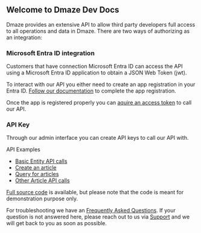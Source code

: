 ## Welcome to Dmaze Dev Docs

Dmaze provides an extensive API to allow third party developers full access to all operations and data in Dmaze. There are two ways of authorizing as an integration:

### Microsoft Entra ID integration
Customers that have connection Microsoft Entra ID can access the API using a Microsoft Entra ID application to obtain a JSON Web Token (jwt). 

To interact with our API you either need to create an app registration in your Entra ID. [Follow our documentation](app_reg.md) to complete the app registration.

Once the app is registered properly you can [aquire an access token](aquire_token.md) to call our API.

### API Key
Through our admin interface you can create API keys to call our API with.

API Examples
 - [Basic Entity API calls](basic.md)
 - [Create an article](create_article.md)
 - [Query for articles](query_article.md)
 - [Other Article API calls](advanced.md)

[Full source code](full_source.md) is available, but please note that the code is meant for demonstration purpose only.

For troubleshooting we have an [Frequently Asked Questions](faq.md). If your question is not answered here, please reach out to us via [Support](https://www.Dmaze.com/contact) and we will get back to you as soon as possible.
